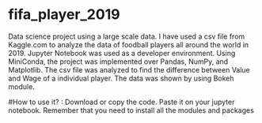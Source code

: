 # fifa_player_2019

Data science project using a large scale data. I have used a csv file from Kaggle.com to analyze the data of foodball players all around the world in 2019. Jupyter Notebook was used as a developer environment. Using MiniConda, the project was implemented over Pandas, NumPy, and Matplotlib. The csv file was analyzed to find the difference between Value and Wage of a individual player. The data was shown by using Bokeh module.


#How to use it?
: Download or copy the code. Paste it on your jupyter notebook. Remember that you need to install all the modules and packages
